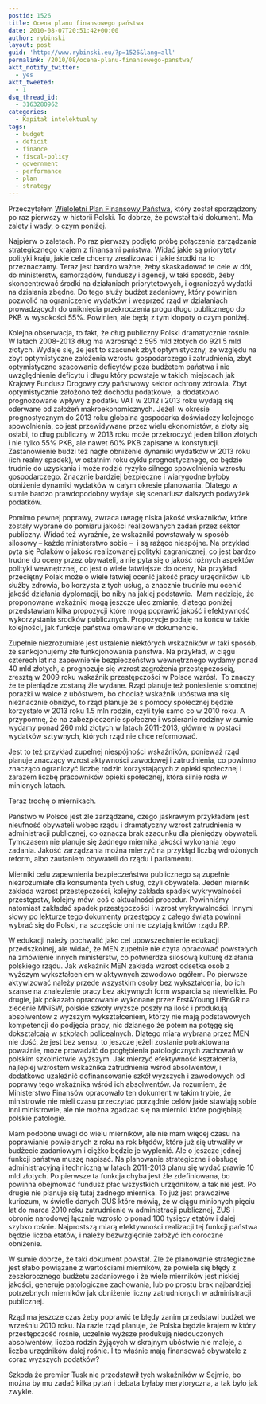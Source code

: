 ```yaml
---
postid: 1526
title: Ocena planu finansowego państwa
date: 2010-08-07T20:51:42+00:00
author: rybinski
layout: post
guid: 'http://www.rybinski.eu/?p=1526&lang=all'
permalink: /2010/08/ocena-planu-finansowego-panstwa/
aktt_notify_twitter:
  - yes
aktt_tweeted:
  - 1
dsq_thread_id:
  - 3163280962
categories:
  - Kapitał intelektualny
tags:
  - budget
  - deficit
  - finance
  - fiscal-policy
  - government
  - performance
  - plan
  - strategy
---
```

Przeczytałem [Wieloletni Plan Finansowy Państwa](http://resources.rybinski.eu/resources/viewResource:d6e2a974-a1aa-11df-85cf-001b24eff4d8), który został sporządzony po raz pierwszy w historii Polski. To dobrze, że powstał taki dokument. Ma zalety i wady, o czym poniżej.

<!--more-->Najpierw o zaletach. Po raz pierwszy podjęto próbę połączenia zarządzania strategicznego krajem z finansami państwa. Widać jakie są priorytety polityki kraju, jakie cele chcemy zrealizować i jakie środki na to przeznaczamy. Teraz jest bardzo ważne, żeby skaskadować te cele w dół, do ministerstw, samorządów, funduszy i agencji, w taki sposób, żeby skoncentrować środki na działaniach priorytetowych, i ograniczyć wydatki na działania zbędne. Do tego służy budżet zadaniowy, który powinien pozwolić na ograniczenie wydatków i wesprzeć rząd w działaniach prowadzących do uniknięcia przekroczenia progu długu publicznego do PKB w wysokości 55%. Powinien, ale będą z tym kłopoty o czym poniżej.

Kolejna obserwacja, to fakt, że dług publiczny Polski dramatycznie rośnie. W latach 2008-2013 dług ma wzrosnąć z 595 mld złotych do 921.5 mld złotych. Wydaje się, że jest to szacunek zbyt optymistyczny, ze względu na zbyt optymistyczne założenia wzrostu gospodarczego i zatrudnienia, zbyt optymistyczne szacowanie deficytów poza budżetem państwa i nie uwzględnienie deficytu i długu który powstaje w takich miejscach jak Krajowy Fundusz Drogowy czy państwowy sektor ochrony zdrowia. Zbyt optymistycznie założono też dochodu podatkowe,  a dodatkowo prognozowane wpływy z podatku VAT w 2012 i 2013 roku wydają się oderwane od założeń makroekonomicznych. Jeżeli w okresie prognostycznym do 2013 roku globalna gospodarka doświadczy kolejnego spowolnienia, co jest przewidywane przez wielu ekonomistów, a złoty się osłabi, to dług publiczny w 2013 roku może przekroczyć jeden bilion złotych i nie tylko 55% PKB, ale nawet 60% PKB zapisane w konstytucji. Zastanowienie budzi też nagłe obniżenie dynamiki wydatków w 2013 roku (ich realny spadek), w ostatnim roku cyklu prognostycznego, co będzie trudnie do uzyskania i może rodzić ryzyko silnego spowolnienia wzrostu gospodarczego. Znacznie bardziej bezpieczne i wiarygodne byłoby obniżenie dynamiki wydatków w całym okresie planowania. Dlatego w sumie bardzo prawdopodobny wydaje się scenariusz dalszych podwyżek podatków.

Pomimo pewnej poprawy, zwraca uwagę niska jakość wskaźników, które zostały wybrane do pomiaru jakości realizowanych zadań przez sektor publiczny. Widać też wyraźnie, że wskaźniki powstawały w sposób silosowy – każde ministerstwo sobie –  i są rażąco niespójne. Na przykład pyta się Polaków o jakość realizowanej polityki zagranicznej, co jest bardzo trudne do oceny przez obywateli, a nie pyta się o jakość różnych aspektów polityki wewnętrznej, co jest o wiele łatwiejsze do oceny, Na przykład przeciętny Polak może o wiele łatwiej ocenić jakość pracy urzędników lub służby zdrowia, bo korzysta z tych usług, a znacznie trudnie mu ocenić jakość działania dyplomacji, bo niby na jakiej podstawie.  Mam nadzieję, że proponowane wskaźniki mogą jeszcze ulec zmianie, dlatego poniżej przedstawiam kilka propozycji które mogą poprawić jakość i efektywność wykorzystania środków publicznych. Propozycje podaję na końcu w takie kolejności, jak funkcje państwa omawiane w dokumencie.

Zupełnie niezrozumiałe jest ustalenie niektórych wskaźników w taki sposób, że sankcjonujemy złe funkcjonowania państwa. Na przykład, w ciągu czterech lat na zapewnienie bezpieczeństwa wewnętrznego wydamy ponad 40 mld złotych, a prognozuje się wzrost zagrożenia przestępczością, zresztą w 2009 roku wskaźnik przestępczości w Polsce wzrósł.  To znaczy że te pieniądze zostaną źle wydane. Rząd planuje też poniesienie sromotnej porażki w walce z ubóstwem, bo chociaż wskaźnik ubóstwa ma się nieznacznie obniżyć, to rząd planuje że s pomocy społecznej będzie korzystało w 2013 roku 1.5 mln rodzin, czyli tyle samo co w 2010 roku. A przypomnę, że na zabezpieczenie społeczne i wspieranie rodziny w sumie wydamy ponad 260 mld złotych w latach 2011-2013, głównie w postaci wydatków sztywnych, których rząd nie chce reformować.

Jest to też przykład zupełnej niespójności wskaźników, ponieważ rząd planuje znaczący wzrost aktywności zawodowej i zatrudnienia, co powinno znacząco ograniczyć liczbę rodzin korzystających z opieki społecznej i zarazem liczbę pracowników opieki społecznej, która silnie rosła w minionych latach.

Teraz trochę o miernikach.

Państwo w Polsce jest źle zarządzane, czego jaskrawym przykładem jest nieufność obywateli wobec rządu i dramatyczny wzrost zatrudnienia w administracji publicznej, co oznacza brak szacunku dla pieniędzy obywateli. Tymczasem nie planuje się żadnego miernika jakości wykonania tego zadania. Jakość zarządzania można mierzyć na przykłąd liczbą wdrożonych reform, albo zaufaniem obywateli do rządu i parlamentu.

Mierniki celu zapewnienia bezpieczeństwa publicznego są zupełnie niezrozumiałe dla konsumenta tych usług, czyli obywatela. Jeden miernik zakłada wzrost przestępczości, kolejny zakłada spadek wykrywalności przestępstw, kolejny mówi coś o aktualności procedur. Powinniśmy natomiast zakładać spadek przestępczości i wzrost wykrywalności. Innymi słowy po lekturze tego dokumenty przestępcy z całego świata powinni wybrać się do Polski, na szczęście oni nie czytają kwitów rządu RP.

W edukacji należy pochwalić jako cel upowszechnienie edukacji przedszkolnej, ale widać, że MEN zupełnie nie czyta opracować powstałych na zmówienie innych ministerstw, co potwierdza silosową kulturę działania polskiego rządu. Jak wskaźnik MEN zakłada wzrost odsetka osób z wyższym wykształceniem w aktywnych zawodowo ogółem. Po pierwsze aktywizować należy przede wszystkim osoby bez wykształcenia, bo ich szanse na znalezienie pracy bez aktywnych form wsparcia są niewielkie. Po drugie, jak pokazało opracowanie wykonane przez Erst&Young i IBnGR na zlecenie MNiSW, polskie szkoły wyższe poszły na ilość i produkują absolwentów z wyższym wykształceniem, którzy nie mają podstawowych kompetencji do podjęcia pracy, nic dzianego że potem na potęgę się dokształcają w szkołach policealnych. Dlatego miara wybrana przez MEN nie dość, że jest bez sensu, to jeszcze jeżeli zostanie potraktowana poważnie, może prowadzić do pogłębienia patologicznych zachowań w polskim szkolnictwie wyższym. Jak mierzyć efektywność kształcenia, najlepiej wzrostem wskaźnika zatrudnienia wśród absolwentów, i dodatkowo uzależnić dofinansowanie szkół wyższych i zawodowych od poprawy tego wskaźnika wśród ich absolwentów. Ja rozumiem, że Ministerstwo Finansów opracowało ten dokument w takim trybie, że ministrowie nie mieli czasu przeczytać porządnie celów jakie stawiają sobie inni ministrowie, ale nie można zgadzać się na mierniki które pogłębiają polskie patologie.

Mam podobne uwagi do wielu mierników, ale nie mam więcej czasu na poprawianie powielanych z roku na rok błędów, które już się utrwaliły w budżecie zadaniowym i ciężko będzie je wyplenić. Ale o jeszcze jednej funkcji państwa muszę napisać. Na planowanie strategiczne i obsługę administracyjną i techniczną w latach 2011-2013 planu się wydać prawie 10 mld złotych. Po pierwsze ta funkcja chyba jest źle zdefiniowana, bo powinna obejmować fundusz płac wszystkich urzędników, a tak nie jest. Po drugie nie planuje się tutaj żadnego miernika. To już jest prawdziwe kuriozum, w świetle danych GUS które mówią, że w ciągu minionych pięciu lat do marca 2010 roku zatrudnienie w administracji publicznej, ZUS i obronie narodowej łącznie wzrosło o ponad 100 tysięcy etatów i dalej szybko rośnie. Najprostszą miarą efektywności realizacji tej funkcji państwa będzie liczba etatów, i należy bezwzględnie założyć ich coroczne obniżenie.

W sumie dobrze, że taki dokument powstał. Źle że planowanie strategiczne jest słabo powiązane z wartościami mierników, że powiela się błędy z zeszłorocznego budżetu zadaniowego i że wiele mierników jest niskiej jakości, generuje patologiczne zachowania, lub po prostu brak najbardziej potrzebnych mierników jak obniżenie liczny zatrudnionych w administracji publicznej.

Rząd ma jeszcze czas żeby poprawić te błędy zanim przedstawi budżet we wrześniu 2010 roku. Na razie rząd planuje, że Polska będzie krajem w który przestępczość rośnie, uczelnie wyższe produkują niedouczonych absolwentów, liczba rodzin żyjących w skrajnym ubóstwie nie maleje, a liczba urzędników dalej rośnie. I to właśnie mają finansować obywatele z coraz wyższych podatków?

Szkoda że premier Tusk nie przedstawił tych wskaźników w Sejmie, bo można by mu zadać kilka pytań i debata byłaby merytoryczna, a tak było jak zwykle.
